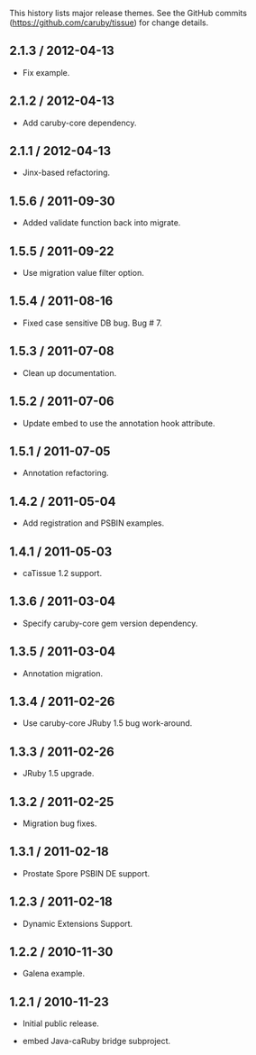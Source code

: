 This history lists major release themes. See the GitHub commits (https://github.com/caruby/tissue)
for change details.

2.1.3 / 2012-04-13
------------------
* Fix example.

2.1.2 / 2012-04-13
------------------
* Add caruby-core dependency.

2.1.1 / 2012-04-13
------------------
* Jinx-based refactoring.

1.5.6 / 2011-09-30
------------------
* Added validate function back into migrate.

1.5.5 / 2011-09-22
------------------
* Use migration value filter option.

1.5.4 / 2011-08-16
------------------
* Fixed case sensitive DB bug. Bug # 7.

1.5.3 / 2011-07-08
------------------
* Clean up documentation.

1.5.2 / 2011-07-06
------------------
* Update embed to use the annotation hook attribute.

1.5.1 / 2011-07-05
------------------
* Annotation refactoring.

1.4.2 / 2011-05-04
------------------
* Add registration and PSBIN examples.

1.4.1 / 2011-05-03
------------------
* caTissue 1.2 support.

1.3.6 / 2011-03-04
------------------
* Specify caruby-core gem version dependency.

1.3.5 / 2011-03-04
------------------
* Annotation migration.

1.3.4 / 2011-02-26
------------------
* Use caruby-core JRuby 1.5 bug work-around.

1.3.3 / 2011-02-26
------------------
* JRuby 1.5 upgrade.

1.3.2 / 2011-02-25
------------------
* Migration bug fixes.

1.3.1 / 2011-02-18
------------------
* Prostate Spore PSBIN DE support.

1.2.3 / 2011-02-18
------------------
* Dynamic Extensions Support.

1.2.2 / 2010-11-30
------------------
* Galena example.

1.2.1 / 2010-11-23
------------------
* Initial public release.

* embed Java-caRuby bridge subproject.


